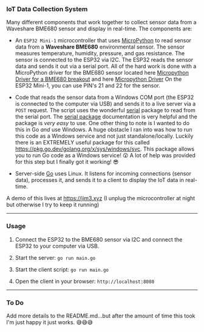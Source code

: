 ### IoT Data Collection System

Many different components that work together to collect sensor data from a Waveshare BME680 sensor and display in real-time. The components are:

- An `ESP32 Mini-1` microcontroller that uses [MicroPython](https://micropython.org) to read sensor data from a **Waveshare BME680** environmental sensor. 
The sensor measures temperature, humidity, pressure, and gas resistance. The sensor is connected to the ESP32 via I2C. The ESP32 reads the sensor data and sends it out via a serial port.
All of the hard work is done with a MicroPython driver for the BME680 sensor located here [Micropython Driver for a BME680 breakout](https://github.com/adafruit/Adafruit_BME680) 
and here [Micropython Driver](https://github.com/robert-hh/BME680-Micropython) On the ESP32 Mini-1, you can use PIN's 21 and 22 for the sensor.
  
- Code that reads the sensor data from a Windows COM port (the ESP32 is connected to the computer via USB) and sends it to a live server via a `POST` request. The script uses the wonderful [serial](https://github.com/bugst/go-serial) package to read from the serial port. The [serial package](https://pkg.go.dev/go.bug.st/serial) documentation is very helpful and the package is *very easy* to use. One other thing to note is I wanted to do this in Go *and* use Windows. A huge obstacle I ran into was how to run this code as a Windows service and not just standalone/locally. Luckily there is an EXTREMELY useful package for this called https://pkg.go.dev/golang.org/x/sys/windows/svc. This package allows you to run Go code as a Windows service! 😲 A lot of help was provided for this step but I finally got it working! 😎

- Server-side [Go](https://go.dev) uses Linux. It listens for incoming connections (sensor data), processes it, and sends it to a client to display the IoT data in real-time.

A demo of this lives at https://jim3.xyz (I unplug the microcontroller at night but otherwise I try to keep it running)

---

### Usage

1. Connect the ESP32 to the BME680 sensor via I2C and connect the ESP32 to your computer via USB.

2. Start the server: `go run main.go`

3. Start the client script: `go run main.go`

4. Open the client in your browser: `http://localhost:8080`


---

### To Do

Add more details to the README.md...but after the amount of time this took I'm just happy it just works. 😅😅😅
